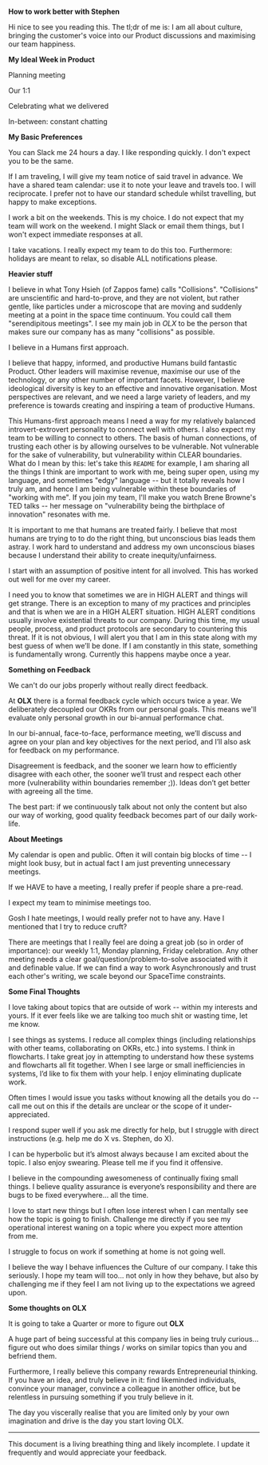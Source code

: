 **How to work better with Stephen**

Hi nice to see you reading this. The tl;dr of me is: I am all about culture, bringing the customer's voice into our Product discussions and maximising our team happiness.

**My Ideal Week in Product**

Planning meeting

Our 1:1

Celebrating what we delivered

In-between: constant chatting

**My Basic Preferences**

You can Slack me 24 hours a day. I like responding quickly. I don't expect you to be the same.

If I am traveling, I will give my team notice of said travel in advance. We have a shared team calendar: use it to note your leave and travels too. I will reciprocate. I prefer not to have our standard schedule whilst travelling, but happy to make exceptions.

I work a bit on the weekends. This is my choice. I do not expect that my team will work on the weekend. I might Slack or email them things, but I won't expect immediate responses at all.

I take vacations. I really expect my team to do this too. Furthermore: holidays are meant to relax, so disable ALL notifications please.

**Heavier stuff**

I believe in what Tony Hsieh (of Zappos fame) calls "Collisions". "Collisions" are unscientific and hard-to-prove, and they are not violent, but rather gentle, like particles under a microscope that are moving and suddenly meeting at a point in the space time continuum. You could call them "serendipitous meetings". I see my main job in *OLX* to be the person that makes sure our company has as many "collisions" as possible.

I believe in a Humans first approach. 

I believe that happy, informed, and productive Humans build fantastic Product. Other leaders will maximise revenue, maximise our use of the technology, or any other number of important facets. However, I believe ideological diversity is key to an effective and innovative organisation. Most perspectives are relevant, and we need a large variety of leaders, and my preference is towards creating and inspiring a team of productive Humans.

This Humans-first approach means I need a way for my relatively balanced introvert-extrovert personality to connect well with others. I also expect my team to be willing to connect to others. The basis of human connections, of trusting each other is by allowing ourselves to be vulnerable. Not vulnerable for the sake of vulnerability, but vulnerability within CLEAR boundaries. What do I mean by this: let's take this `README` for example, I am sharing all the things I think are important to work with me, being super open, using my language, and sometimes "edgy" language -- but it totally reveals how I truly am, and hence I am being vulnerable within these boundaries of "working with me". If you join my team, I'll make you watch Brene Browne's TED talks -- her message on "vulnerability being the birthplace of innovation" resonates with me. 

It is important to me that humans are treated fairly. I believe that most humans are trying to to do the right thing, but unconscious bias leads them astray. I work hard to understand and address my own unconscious biases because I understand their ability to create inequity/unfairness.

I start with an assumption of positive intent for all involved. This has worked out well for me over my career.

I need you to know that sometimes we are in HIGH ALERT and things will get strange. There is an exception to many of my practices and principles and that is when we are in a HIGH ALERT situation. HIGH ALERT conditions usually involve existential threats to our company. During this time, my usual people, process, and product protocols are secondary to countering this threat. If it is not obvious, I will alert you that I am in this state along with my best guess of when we’ll be done. If I am constantly in this state, something is fundamentally wrong. Currently this happens maybe once a year.

**Something on Feedback**

We can't do our jobs properly without really direct feedback.

At **OLX** there is a formal feedback cycle which occurs twice a year. We deliberately decoupled our OKRs from our personal goals. This means we'll evaluate only personal growth in our bi-annual performance chat.

In our bi-annual, face-to-face, performance meeting, we’ll discuss and agree on your plan and key objectives for the next period, and I’ll also ask for feedback on my performance.

Disagreement is feedback, and the sooner we learn how to efficiently disagree with each other, the sooner we’ll trust and respect each other more (vulnerability within boundaries remember ;)). Ideas don’t get better with agreeing all the time. 

The best part: if we continuously talk about not only the content but also our way of working, good quality feedback becomes part of our daily work-life.

**About Meetings**

My calendar is open and public. Often it will contain big blocks of time -- I might look busy, but in actual fact I am just preventing unnecessary meetings.

If we HAVE to have a meeting, I really prefer if people share a pre-read.

I expect my team to minimise meetings too.

Gosh I hate meetings, I would really prefer not to have any. Have I mentioned that I try to reduce cruft?

There are meetings that I really feel are doing a great job (so in order of importance): our weekly 1:1, Monday planning, Friday celebration. Any other meeting  needs a clear goal/question/problem-to-solve associated with it and definable value. If we can find a way to work Asynchronously and trust each other's writing, we scale beyond our SpaceTime constraints. 

**Some Final Thoughts**

I love taking about topics that are outside of work -- within my interests and yours. If it ever feels like we are talking too much shit or wasting time, let me know.

I see things as systems. I reduce all complex things (including relationships with other teams, collaborating on OKRs, etc.) into systems. I think in flowcharts. I take great joy in attempting to understand how these systems and flowcharts all fit together. When I see large or small inefficiencies in systems, I’d like to fix them with your help. I enjoy eliminating duplicate work.

Often times I would issue you tasks without knowing all the details you do -- call me out on this if the details are unclear or the scope of it under-appreciated.

I respond super well if you ask me directly for help, but I struggle with direct instructions (e.g. help me do X vs. Stephen, do X).

I can be hyperbolic but it’s almost always because I am excited about the topic. I also enjoy swearing. Please tell me if you find it offensive.

I believe in the compounding awesomeness of continually fixing small things. I believe quality assurance is everyone’s responsibility and there are bugs to be fixed everywhere… all the time.

I love to start new things but I often lose interest when I can mentally see how the topic is going to finish. Challenge me directly if you see my operational interest waning on a topic where you expect more attention from me.

I struggle to focus on work if something at home is not going well.

I believe the way I behave influences the Culture of our company. I take this seriously. I hope my team will too... not only in how they behave, but also by challenging me if they feel I am not living up to the expectations we agreed upon.

**Some thoughts on OLX**

It is going to take a Quarter or more to figure out **OLX**

A huge part of being successful at this company lies in being truly curious... figure out who does similar things / works on similar topics than you and befriend them.

Furthermore, I really believe this company rewards Entrepreneurial thinking. If you have an idea, and truly believe in it: find likeminded individuals, convince your manager, convince a colleague in another office, but be relentless in pursuing something if you truly believe in it.

The day you viscerally realise that you are limited only by your own imagination and drive is the day you start loving OLX.

----

This document is a living breathing thing and likely incomplete. I update it frequently and would appreciate your feedback.
